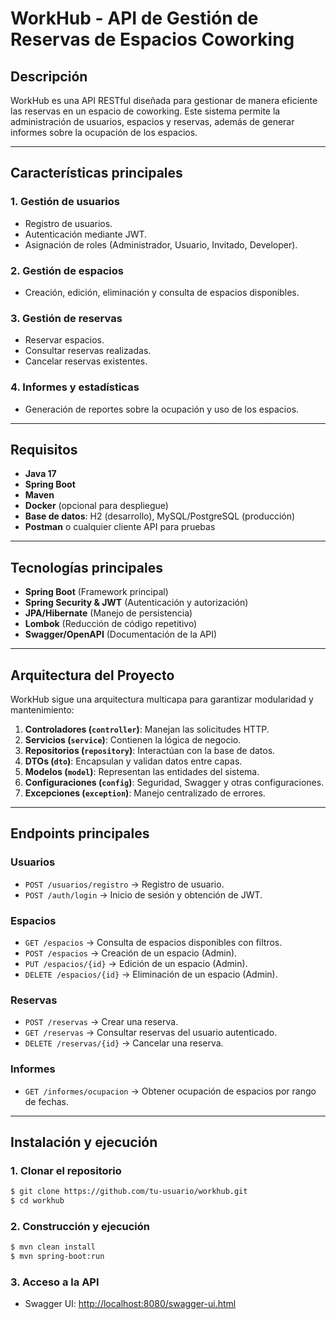 # WorkHub - API de Gestión de Reservas de Espacios Coworking

## Descripción
WorkHub es una API RESTful diseñada para gestionar de manera eficiente las reservas en un espacio de coworking. Este sistema permite la administración de usuarios, espacios y reservas, además de generar informes sobre la ocupación de los espacios.

---

## Características principales

### 1. **Gestión de usuarios**
- Registro de usuarios.
- Autenticación mediante JWT.
- Asignación de roles (Administrador, Usuario, Invitado, Developer).

### 2. **Gestión de espacios**
- Creación, edición, eliminación y consulta de espacios disponibles.

### 3. **Gestión de reservas**
- Reservar espacios.
- Consultar reservas realizadas.
- Cancelar reservas existentes.

### 4. **Informes y estadísticas**
- Generación de reportes sobre la ocupación y uso de los espacios.

---

## Requisitos

- **Java 17**
- **Spring Boot**
- **Maven**
- **Docker** (opcional para despliegue)
- **Base de datos**: H2 (desarrollo), MySQL/PostgreSQL (producción)
- **Postman** o cualquier cliente API para pruebas

---

## Tecnologías principales

- **Spring Boot** (Framework principal)
- **Spring Security & JWT** (Autenticación y autorización)
- **JPA/Hibernate** (Manejo de persistencia)
- **Lombok** (Reducción de código repetitivo)
- **Swagger/OpenAPI** (Documentación de la API)

---

## Arquitectura del Proyecto

WorkHub sigue una arquitectura multicapa para garantizar modularidad y mantenimiento:

1. **Controladores (`controller`)**: Manejan las solicitudes HTTP.
2. **Servicios (`service`)**: Contienen la lógica de negocio.
3. **Repositorios (`repository`)**: Interactúan con la base de datos.
4. **DTOs (`dto`)**: Encapsulan y validan datos entre capas.
5. **Modelos (`model`)**: Representan las entidades del sistema.
6. **Configuraciones (`config`)**: Seguridad, Swagger y otras configuraciones.
7. **Excepciones (`exception`)**: Manejo centralizado de errores.

---

## Endpoints principales

### **Usuarios**
- `POST /usuarios/registro` → Registro de usuario.
- `POST /auth/login` → Inicio de sesión y obtención de JWT.

### **Espacios**
- `GET /espacios` → Consulta de espacios disponibles con filtros.
- `POST /espacios` → Creación de un espacio (Admin).
- `PUT /espacios/{id}` → Edición de un espacio (Admin).
- `DELETE /espacios/{id}` → Eliminación de un espacio (Admin).

### **Reservas**
- `POST /reservas` → Crear una reserva.
- `GET /reservas` → Consultar reservas del usuario autenticado.
- `DELETE /reservas/{id}` → Cancelar una reserva.

### **Informes**
- `GET /informes/ocupacion` → Obtener ocupación de espacios por rango de fechas.

---

## Instalación y ejecución

### **1. Clonar el repositorio**
```bash
$ git clone https://github.com/tu-usuario/workhub.git
$ cd workhub
```

### **2. Construcción y ejecución**
```bash
$ mvn clean install
$ mvn spring-boot:run
```

### **3. Acceso a la API**
- Swagger UI: [http://localhost:8080/swagger-ui.html](http://localhost:8082/swagger-ui.html)




